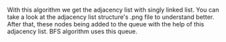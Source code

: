 With this algorithm we get the adjacency list with singly linked list.
You can take a look at the adjacency list structure's .png file to understand better.
After that, these nodes being added to the queue with the help of this adjacency list. 
BFS algorithm uses this queue.
